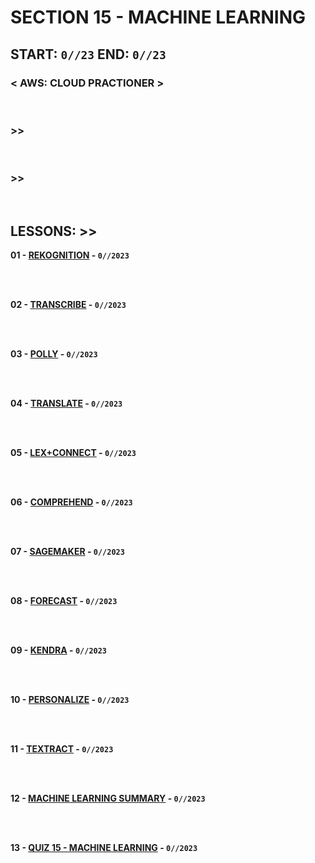 # SECTION 15 - MACHINE LEARNING

## **START: `0//23` END: `0//23`**

### < AWS: CLOUD PRACTIONER ><br>

<br>

### >>

<br>

### >>

<br>

## LESSONS: >>

**01 - [REKOGNITION]() - `0//2023`**<br>
<br>

<br>

**02 - [TRANSCRIBE]() - `0//2023`**<br>
<br>

<br>

**03 - [POLLY]() - `0//2023`**<br>
<br>

<br>

**04 - [TRANSLATE]() - `0//2023`**<br>
<br>

<br>

**05 - [LEX+CONNECT]() - `0//2023`**<br>
<br>

<br>

**06 - [COMPREHEND]() - `0//2023`**<br>
<br>

<br>

**07 - [SAGEMAKER]() - `0//2023`**<br>
<br>

<br>

**08 - [FORECAST]() - `0//2023`**<br>
<br>

<br>

**09 - [KENDRA]() - `0//2023`**<br>
<br>

<br>

**10 - [PERSONALIZE]() - `0//2023`**<br>
<br>

<br>

**11 - [TEXTRACT]() - `0//2023`**<br>
<br>

<br>

**12 - [MACHINE LEARNING SUMMARY]() - `0//2023`**<br>
<br>

<br>

**13 - [QUIZ 15 - MACHINE LEARNING]() - `0//2023`**<br>
<br>

<br>
